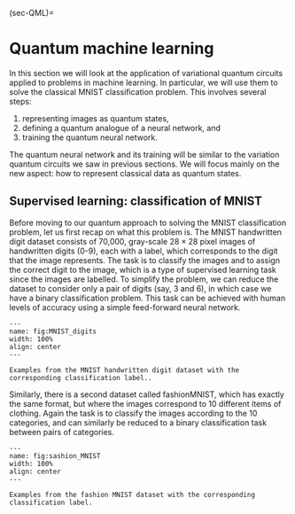 (sec-QML)=
# Quantum machine learning

In this section we will look at the application of variational quantum circuits applied to problems in machine learning. In particular, we will use them to solve the classical MNIST classification problem. This involves several steps:
1. representing images as quantum states, 
2. defining a quantum analogue of a neural network, and 
3. training the quantum neural network. 

The quantum neural network and its training will be similar to the variation quantum circuits we saw in previous sections. We will focus mainly on the new aspect: how to represent classical data as quantum states.


## Supervised learning: classification of MNIST

Before moving to our quantum approach to solving the MNIST classification problem, let us first recap on what this problem is. The MNIST handwritten digit dataset consists of 70,000, gray-scale $28 \times 28$ pixel images of handwritten digits (0-9), each with a label, which corresponds to the digit that the image represents. The task is to classify the images and to assign the correct digit to the image, which is a type of supervised learning task since the images are labelled. To simplify the problem, we can reduce the dataset to consider only a pair of digits (say, 3 and 6), in which case we have a binary classification problem. This task can be achieved with human levels of accuracy using a simple feed-forward neural network.

```{figure} ../images/MNISTDigits.png
---
name: fig:MNIST_digits
width: 100%
align: center
---

Examples from the MNIST handwritten digit dataset with the corresponding classification label.. 
``` 



Similarly, there is a second dataset called fashionMNIST, which has exactly the same format, but where the images correspond to 10 different items of clothing. Again the task is to classify the images according to the 10 categories, and can similarly be reduced to a binary classification task between pairs of categories.


```{figure} ../images/FashionMNIST.png
---
name: fig:sashion_MNIST
width: 100%
align: center
---

Examples from the fashion MNIST dataset with the corresponding classification label. 
```

